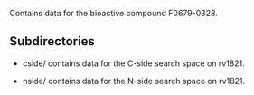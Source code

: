 Contains data for the bioactive compound F0679-0328.

## Subdirectories

- cside/ contains data for the C-side search space on rv1821.

- nside/ contains data for the N-side search space on rv1821.

